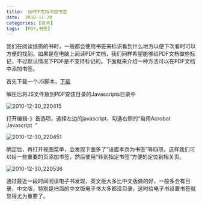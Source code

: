 ```yaml
---
title:  给PDF文档添加书签
date:  2010-11-20
categories: [技术]
tags:  [PDF,书签]
---
```


我们在阅读纸质的书时，一般都会使用书签来标识看到什么地方以便下次看时可以方便的找到。如果是在电脑上阅读PDF文档，我们同样希望能够给PDF文档做些标记，不过默认情况下PDF是不支持标记的。下面就来介绍一种方法可以在PDF文档中添加书签。
<!--more-->

首先下载一个JS脚本，[下载](http://files.cnblogs.com/oec2003/bookmark_page.rar)

解压后将JS文件放到PDF安装目录的Javascripts目录中

![2010-12-30_220415](https://cdn.jsdelivr.net/gh/oec2003/hblog-images/img/202201292104370.gif)

打开编辑-》首选项，选择左边的javascript，勾选右侧的“启用Acrobat Javascript  ”

![2010-12-30_220451](https://cdn.jsdelivr.net/gh/oec2003/hblog-images/img/202201292104692.gif)

确定后，再打开视图菜单，会发现下面多了“设置本页为书签”等四项，这样我们可以给一些重要的页添加书签，然后使用“转到指定书签”方便的定位到相关页。

![2010-12-30_220536](https://cdn.jsdelivr.net/gh/oec2003/hblog-images/img/202201292104119.gif)

通过最近一段时间阅读电子书发现，英文版大多比中文版做的好，一般多会有目录，中文版，特别是扫面的中文版电子书大多都没目录，这时给电子书设置书签就显得尤为重要了。

